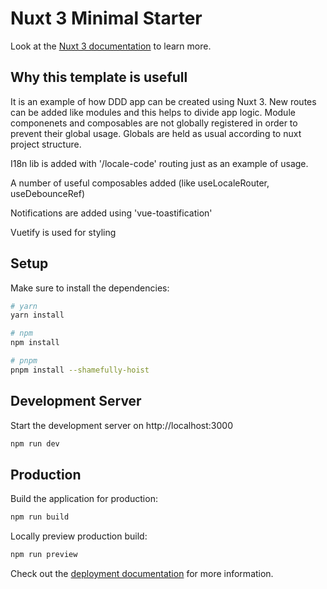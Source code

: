 # Nuxt 3 Minimal Starter

Look at the [Nuxt 3 documentation](https://nuxt.com/docs/getting-started/introduction) to learn more.

## Why this template is usefull

It is an example of how DDD app can be created using Nuxt 3.
New routes can be added like modules and this helps to divide app logic.
Module componenets and composables are not globally registered in order to prevent their global usage.
Globals are held as usual according to nuxt project structure.

I18n lib is added with '/locale-code' routing just as an example of usage.

A number of useful composables added (like useLocaleRouter, useDebounceRef)

Notifications are added using 'vue-toastification'

Vuetify is used for styling

## Setup

Make sure to install the dependencies:

```bash
# yarn
yarn install

# npm
npm install

# pnpm
pnpm install --shamefully-hoist
```

## Development Server

Start the development server on http://localhost:3000

```bash
npm run dev
```

## Production

Build the application for production:

```bash
npm run build
```

Locally preview production build:

```bash
npm run preview
```

Check out the [deployment documentation](https://nuxt.com/docs/getting-started/deployment) for more information.

